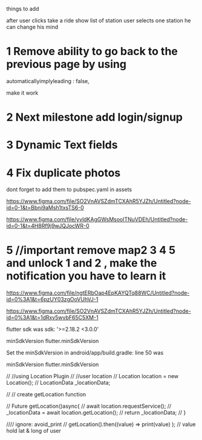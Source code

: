 

things to add 

after user clicks take a ride 
show list of station
user selects one station 
he can change his mind





# 1 Remove ability to go back  to the previous page by using 
automaticallyimplyleading : false,

make it work

# 2 Next milestone add login/signup


# 3 Dynamic Text fields


# 4 Fix duplicate photos

dont forget to add them to pubspec.yaml in assets

https://www.figma.com/file/SO2VnAVSZdmTCXAhR5YJZh/Untitled?node-id=0-1&t=Bbni9aMsh1txsTS6-0


https://www.figma.com/file/yvldKAgGWsMsoolTNuVDEh/Untitled?node-id=0-1&t=4H8Rf9j9wJQJocWR-0


 # 5 //important remove map2 3 4 5 and unlock 1 and 2 , make the notification you have to learn it
https://www.figma.com/file/ngtERbOap4EpKAYQTq88WC/Untitled?node-id=0%3A1&t=6pzUY03zgOoVUhVJ-1


https://www.figma.com/file/SO2VnAVSZdmTCXAhR5YJZh/Untitled?node-id=0%3A1&t=1dRxv5wvbF65C5XM-1


flutter sdk  was 
sdk: '>=2.18.2 <3.0.0'


minSdkVersion flutter.minSdkVersion


Set the minSdkVersion in android/app/build.gradle:
line 50 was 


minSdkVersion flutter.minSdkVersion



  // //using Location Plugin 
  // //user location
  // Location location = new Location();
  // LocationData _locationData;

  // // create getLocation function

  // Future<dynamic> getLocation()async{
  //   await location.requestService();
  //   _locationData = await location.getLocation();
  //   return _locationData;
  // }

//// ignore: avoid_print
// getLocation().then((value) => print(value) ); // value hold lat & long of user